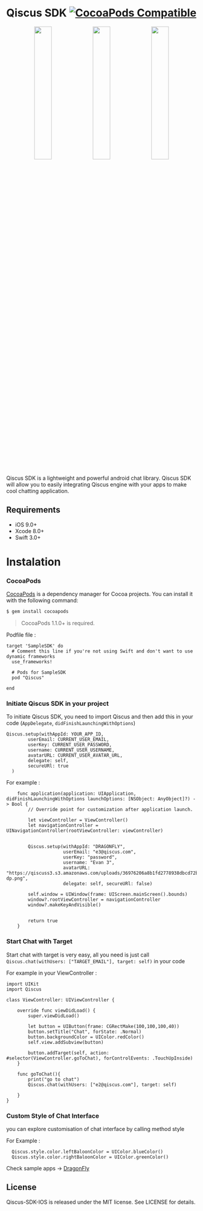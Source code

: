 Qiscus SDK [![CocoaPods Compatible](https://img.shields.io/cocoapods/v/qiscus-sdk-ios.svg)](https://img.shields.io/cocoapods/v/qiscus-sdk-ios.svg)
======
<p align="center"><img src="https://qiscuss3.s3.amazonaws.com/example@mail.com/xxx/02d03cb991ae1edf28c0ae6e738ce3aa/Screen+Shot+2016-09-15+at+6.05.41+AM.png" width="30%" /> <img src="https://qiscuss3.s3.amazonaws.com/example@mail.com/xxx/dcacfdf4af52939c3dc903ff462203ca/Screen+Shot+2016-09-15+at+6.06.39+AM.png" width="30%" /> <img src="https://qiscuss3.s3.amazonaws.com/example@mail.com/xxx/58e6dad7cf346d5eae1c00cb4f5f6f7e/Screen+Shot+2016-09-15+at+6.07.16+AM.png" width="30%" />
</p>

Qiscus SDK is a lightweight and powerful android chat library. Qiscus SDK will allow you to easily integrating Qiscus engine with your apps to make cool chatting application.

## Requirements

- iOS 9.0+ 
- Xcode 8.0+
- Swift 3.0+

# Instalation
### CocoaPods

[CocoaPods](http://cocoapods.org) is a dependency manager for Cocoa projects. You can install it with the following command:

```bash
$ gem install cocoapods
```
> CocoaPods 1.1.0+ is required.

Podfile file : 

```
target 'SampleSDK' do
  # Comment this line if you're not using Swift and don't want to use dynamic frameworks
  use_frameworks!

  # Pods for SampleSDK
  pod "Qiscus"

end
```

### Initiate Qiscus SDK in your project 

To initiate Qiscus SDK, you need to import Qiscus and then add this in your code (`AppDelegate`, `didFinishLaunchingWithOptions`)

```
Qiscus.setup(withAppId: YOUR_APP_ID, 
        userEmail: CURRENT_USER_EMAIL, 
        userKey: CURRENT_USER_PASSWORD, 
        username: CURRENT_USER_USERNAME, 
        avatarURL: CURRENT_USER_AVATAR_URL, 
        delegate: self, 
        secureURl: true
  )
```

For example : 
```
    func application(application: UIApplication, didFinishLaunchingWithOptions launchOptions: [NSObject: AnyObject]?) -> Bool {
        // Override point for customization after application launch.
        
        let viewController = ViewController()
        let navigationController = UINavigationController(rootViewController: viewController)
        
        
        Qiscus.setup(withAppId: "DRAGONFLY",
                     userEmail: "e3@qiscus.com",
                     userKey: "password",
                     username: "Evan 3",
                     avatarURL: "https://qiscuss3.s3.amazonaws.com/uploads/36976206a8b1fd2778938dbcd72b6624/qiscus-dp.png",
                     delegate: self, secureURl: false)
        
        self.window = UIWindow(frame: UIScreen.mainScreen().bounds)
        window?.rootViewController = navigationController
        window?.makeKeyAndVisible()
        
        
        return true
    }
```

### Start Chat with Target

Start chat with target is very easy, all you need is just call `Qiscus.chat(withUsers: ["TARGET_EMAIL"], target: self)` in your code

For example in your ViewController : 
```
import UIKit
import Qiscus

class ViewController: UIViewController {

    override func viewDidLoad() {
        super.viewDidLoad()
        
        let button = UIButton(frame: CGRectMake(100,100,100,40))
        button.setTitle("Chat", forState: .Normal)
        button.backgroundColor = UIColor.redColor()
        self.view.addSubview(button)
        
        button.addTarget(self, action: #selector(ViewController.goToChat), forControlEvents: .TouchUpInside)
    }
    
    func goToChat(){
        print("go to chat")
        Qiscus.chat(withUsers: ["e2@qiscus.com"], target: self)
        
    }
}

```


### Custom Style of Chat Interface 

you can explore customisation of chat interface by calling method style

For Example : 

```
  Qiscus.style.color.leftBaloonColor = UIColor.blueColor()
  Qiscus.style.color.rightBaloonColor = UIColor.greenColor()
```

Check sample apps -> [DragonFly](https://github.com/qiscus/qiscus-sdk-ios/tree/master/Example)

## License

Qiscus-SDK-IOS is released under the MIT license. See LICENSE for details.
